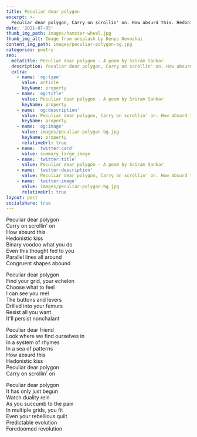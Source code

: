 ```yaml
---
title: Peculiar dear polygon
excerpt: >-
  Peculiar dear polygon, Carry on scrollin' on. How absurd this. Hedonistic kiss. Binary voodoo what you do. Even this thought fed to you ...
date: '2021-07-05'
thumb_img_path: images/hamster-wheel.jpg
thumb_img_alt: Image from unsplash by Denys Nevozhai
content_img_path: images/peculiar-polygon-bg.jpg
categories: poetry
seo:
  metatitle: Peculiar dear polygon - A poem by Sriram Sankar
  description: Peculiar dear polygon, Carry on scrollin' on. How absurd this. Hedonistic kiss. Binary voodoo what you do. Even this thought fed to you ...
  extra:
    - name: 'og:type'
      value: article
      keyName: property
    - name: 'og:title'
      value: Peculiar dear polygon - A poem by Sriram Sankar
      keyName: property
    - name: 'og:description'
      value: Peculiar dear polygon, Carry on scrollin' on. How absurd this. Hedonistic kiss. Binary voodoo what you do. Even this thought fed to you ...
      keyName: property
    - name: 'og:image'
      value: images/peculiar-polygon-bg.jpg
      keyName: property
      relativeUrl: true
    - name: 'twitter:card'
      value: summary_large_image
    - name: 'twitter:title'
      value: Peculiar dear polygon - A poem by Sriram Sankar
    - name: 'twitter:description'
      value: Peculiar dear polygon, Carry on scrollin' on. How absurd this. Hedonistic kiss. Binary voodoo what you do. Even this thought fed to you ...
    - name: 'twitter:image'
      value: images/peculiar-polygon-bg.jpg
      relativeUrl: true
layout: post
socialshare: true
---
```

Peculiar dear polygon   
Carry on scrollin' on   
How absurd this   
Hedonistic kiss   
Binary voodoo what you do   
Even this thought fed to you   
Parallel lines all around   
Congruent shapes abound   

Peculiar dear polygon   
Find your grid, your echelon   
Choose what to feel   
I can see you reel   
The buttons and levers   
Drilled into your femurs   
Resist all you want   
It'll persist nonchalant   

Peculiar dear friend   
Look where we find ourselves in   
In a system of rhymes   
In a sea of patterns   
How absurd this   
Hedonistic kiss   
Peculiar dear polygon    
Carry on scrollin' on   

Peculiar dear polygon   
It has only just begun   
Watch duality rein   
As you succumb to the pain   
In multiple grids, you fit   
Even your rebellious quilt   
Predictable evolution   
Foredoomed revolution   